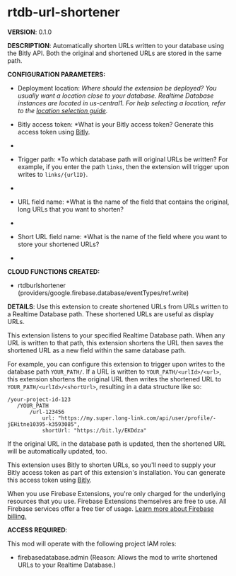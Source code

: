 # rtdb-url-shortener

**VERSION**: 0.1.0

**DESCRIPTION**: Automatically shorten URLs written to your database using the Bitly API. Both the original and shortened URLs are stored in the same path.



**CONFIGURATION PARAMETERS:**

* Deployment location: *Where should the extension be deployed? You usually want a location close to your database. Realtime Database instances are located in us-central1. For help selecting a location, refer to the [location selection guide](https://firebase.google.com/docs/functions/locations).*

* Bitly access token: *What is your Bitly access token? Generate this access token using [Bitly](https://bitly.com/a/oauth_apps).
*

* Trigger path: *To which database path will original URLs be written? For example, if you enter the path `links`, then the extension will trigger upon writes to `links/{urlID}`.
*

* URL field name: *What is the name of the field that contains the original, long URLs that you want to shorten?
*

* Short URL field name: *What is the name of the field where you want to store your shortened URLs?
*



**CLOUD FUNCTIONS CREATED:**

* rtdburlshortener (providers/google.firebase.database/eventTypes/ref.write)



**DETAILS**: Use this extension to create shortened URLs from URLs written to a Realtime Database path. These shortened URLs are useful as display URLs.

This extension listens to your specified Realtime Database path. When any URL is written to that path, this extension shortens the URL then saves the shortened URL as a new field within the same database path.

For example, you can configure this extension to trigger upon writes to the database path `YOUR_PATH/`. If a URL is written to `YOUR_PATH/<urlId>/<url>`, this extension shortens the original URL then writes the shortened URL to `YOUR_PATH/<urlId>/<shortUrl>`, resulting in a data structure like so:

```
/your-project-id-123
   /YOUR_PATH
       /url-123456
           url: "https://my.super.long-link.com/api/user/profile/-jEHitne10395-k3593085",
           shortUrl: "https://bit.ly/EKDdza"
```

If the original URL in the database path is updated, then the shortened URL will be automatically updated, too.

This extension uses Bitly to shorten URLs, so you'll need to supply your Bitly access token as part of this extension's installation. You can generate this access token using [Bitly](https://bitly.com/a/oauth_apps).

When you use Firebase Extensions, you're only charged for the underlying resources that you use. Firebase Extensions themselves are free to use. All Firebase services offer a free tier of usage. [Learn more about Firebase billing.](https://firebase.google.com/pricing)



**ACCESS REQUIRED**:



This mod will operate with the following project IAM roles:

* firebasedatabase.admin (Reason: Allows the mod to write shortened URLs to your Realtime Database.)

